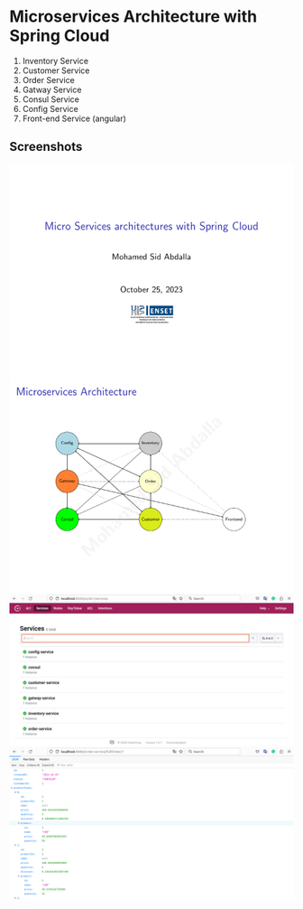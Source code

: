 # Microservices Architecture with Spring Cloud

1. Inventory Service
2. Customer Service
3. Order Service
4. Gatway Service
5. Consul Service
6. Config Service
7. Front-end Service (angular)

## Screenshots

![Image](screenes/1.png)
![Image](screenes/2.png)
![Image](screenes/3.png)
![Image](screenes/4.png)
